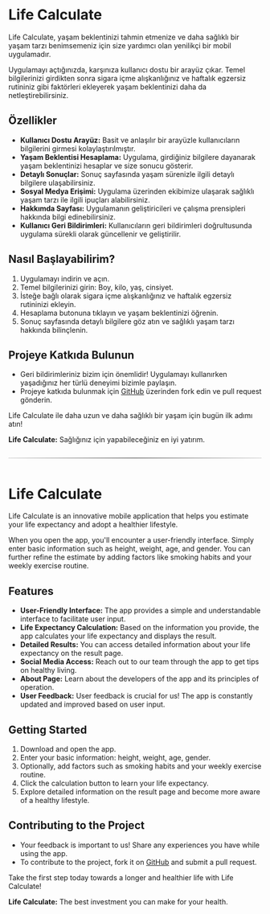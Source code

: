 # Life Calculate

Life Calculate, yaşam beklentinizi tahmin etmenize ve daha sağlıklı bir yaşam tarzı benimsemeniz için size yardımcı olan yenilikçi bir mobil uygulamadır.

Uygulamayı açtığınızda, karşınıza kullanıcı dostu bir arayüz çıkar. Temel bilgilerinizi girdikten sonra sigara içme alışkanlığınız ve haftalık egzersiz rutininiz gibi faktörleri ekleyerek yaşam beklentinizi daha da netleştirebilirsiniz.

## Özellikler

- **Kullanıcı Dostu Arayüz:** Basit ve anlaşılır bir arayüzle kullanıcıların bilgilerini girmesi kolaylaştırılmıştır.
- **Yaşam Beklentisi Hesaplama:** Uygulama, girdiğiniz bilgilere dayanarak yaşam beklentinizi hesaplar ve size sonucu gösterir.
- **Detaylı Sonuçlar:** Sonuç sayfasında yaşam sürenizle ilgili detaylı bilgilere ulaşabilirsiniz.
- **Sosyal Medya Erişimi:** Uygulama üzerinden ekibimize ulaşarak sağlıklı yaşam tarzı ile ilgili ipuçları alabilirsiniz.
- **Hakkımda Sayfası:** Uygulamanın geliştiricileri ve çalışma prensipleri hakkında bilgi edinebilirsiniz.
- **Kullanıcı Geri Bildirimleri:** Kullanıcıların geri bildirimleri doğrultusunda uygulama sürekli olarak güncellenir ve geliştirilir.

## Nasıl Başlayabilirim?

1. Uygulamayı indirin ve açın.
2. Temel bilgilerinizi girin: Boy, kilo, yaş, cinsiyet.
3. İsteğe bağlı olarak sigara içme alışkanlığınız ve haftalık egzersiz rutininizi ekleyin.
4. Hesaplama butonuna tıklayın ve yaşam beklentinizi öğrenin.
5. Sonuç sayfasında detaylı bilgilere göz atın ve sağlıklı yaşam tarzı hakkında bilinçlenin.

## Projeye Katkıda Bulunun

- Geri bildirimleriniz bizim için önemlidir! Uygulamayı kullanırken yaşadığınız her türlü deneyimi bizimle paylaşın.
- Projeye katkıda bulunmak için [GitHub]([https://github.com/dikiciemre/life-calculate](https://github.com/dikiciemre/FLUTTER/tree/main/lifeclaculate)) üzerinden fork edin ve pull request gönderin.

Life Calculate ile daha uzun ve daha sağlıklı bir yaşam için bugün ilk adımı atın!

**Life Calculate:** Sağlığınız için yapabileceğiniz en iyi yatırım.




<div style="overflow: hidden;">
    <hr style="border: 0; height: 1px; background: #333; background-image: linear-gradient(to right, #ccc, #333, #ccc);">
</div>




# Life Calculate

Life Calculate is an innovative mobile application that helps you estimate your life expectancy and adopt a healthier lifestyle.

When you open the app, you'll encounter a user-friendly interface. Simply enter basic information such as height, weight, age, and gender. You can further refine the estimate by adding factors like smoking habits and your weekly exercise routine.

## Features

- **User-Friendly Interface:** The app provides a simple and understandable interface to facilitate user input.
- **Life Expectancy Calculation:** Based on the information you provide, the app calculates your life expectancy and displays the result.
- **Detailed Results:** You can access detailed information about your life expectancy on the result page.
- **Social Media Access:** Reach out to our team through the app to get tips on healthy living.
- **About Page:** Learn about the developers of the app and its principles of operation.
- **User Feedback:** User feedback is crucial for us! The app is constantly updated and improved based on user input.

## Getting Started

1. Download and open the app.
2. Enter your basic information: height, weight, age, gender.
3. Optionally, add factors such as smoking habits and your weekly exercise routine.
4. Click the calculation button to learn your life expectancy.
5. Explore detailed information on the result page and become more aware of a healthy lifestyle.

## Contributing to the Project

- Your feedback is important to us! Share any experiences you have while using the app.
- To contribute to the project, fork it on [GitHub]([https://github.com/your-username/life-calculate](https://github.com/dikiciemre/FLUTTER/tree/main/lifeclaculate)) and submit a pull request.

Take the first step today towards a longer and healthier life with Life Calculate!

**Life Calculate:** The best investment you can make for your health.

